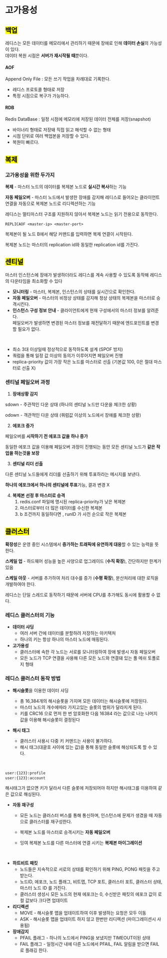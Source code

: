 # 고가용성

## <mark style="background-color:yellow;">백업</mark>

레디스는 모든 데이터를 메모리에서 관리하기 때문에 장애로 인해 **데이터 손실**의 가능성이 있다. \
데이터 복원 시점은 **서버가 재시작될 때**뿐이다. &#x20;

#### AOF

Append Only File : 모든 쓰기 작업을 차례대로 기록한다.&#x20;

* 레디스 프로토콜 형태로 저장
* 특정 시점으로 복구가 가능하다.

#### RDB

Redis DataBase : 일정 시점에 메모리에 저장된 데이터 전체를 저장(snapshot)&#x20;

* 바이너리 형태로 저장돼 직접 읽고 해석할 수 없는 형태
* 시점 단위로 여러 백업본을 저장할 수 있다.
* 복원이 빠르다.



## <mark style="background-color:yellow;">복제</mark>

### 고가용성을 위한 두가지&#x20;

**복제** - 마스터 노드의 데이터를 복제본 노드로 **실시간 복사**하는 기능

**자동 페일오버** - 마스터 노드에서 발생한 장애를 감지해 레디스로 들어오는 클라이언트 연결을 자동으로 복제본 노드로 리디렉션하는 기능



레디스는 멀티마스터 구조를 지원하지 않아서 복제본 노드는 읽기 전용으로 동작한다.

```
REPLICAOF <master-ip> <master-port>
```

복제본이 될 노드 B에서 해당 커맨드를 입력하면 복제 연결이 시작된다.&#x20;

복제본 노드는 마스터의 replication id와 동일한 replication id를 가진다.



## <mark style="background-color:yellow;">센티널</mark>

마스터 인스턴스에 장애가 발생하더라도 레디스를 계속 사용할 수 있도록 동작해 레디스의 다운타임을 최소화할 수 있다

* **모니터링** - 마스터, 복제본, 인스턴스의 상태를 실시간으로 확인한다.
* **자동 페일오버** - 마스터의 비정상 상태를 감지해 정상 상태의 복제본을 마스터로 승격시킨다.
* **인스턴스 구성 정보 안내** - 클라이언트에게 현재 구성에서의 마스터 정보를 알려준다. \
  페일오버가 발생하면 변경된 마스터 정보를 재전달하기 때문에 엔드포인트를 변경할 필요가 없다.

<div align="left"><figure><img src="../../.gitbook/assets/스크린샷 2025-03-16 오후 3.39.12.png" alt=""><figcaption></figcaption></figure></div>

* 최소 3대 이상일때 정상적으로 동작하도록 설계 (SPOF 방지)
* 쿼럼을 통해 일정 값 이상의 동의가 이루어지면 페일오버 진행&#x20;
* replica-priority 값이 가장 작은 노드를 마스터로 선출 (기본값 100, 0은 절대 마스터로 선출 X)&#x20;



### 센티널 페일오버 과정

1. **장애상황 감지**

sdown - 주관적인 다운 상태 (하나의 센티널 노드만 다운을 체크한 상황)

odown -  객관적인 다운 상태 (쿼럼값 이상의 노드에서 장애를 체크한 상황)

2. **에포크 증가**&#x20;

페일오버를 **시작하기 전 에포크 값을 하나 증가**

동일한 에포크 값을 이용해 페일오버 과정이 진행되는 동안 모든 센티널 노드가 **같은 작업을 하는것을 보장**

3. **센티널 리더 선출**

다른 센티널 노드들에게 리더를 선출하기 위해 투표하라는 메시지를 보낸다.

**하나의 에포크에서 하나의 센티널에 투표**가능, 결과 변경 X

4. **복제본 선정 후 마스터로 승격**
   1. redis.conf 파일에 명시된 replica-priority가 낮은 복제본
   2. 마스터로부터 더 많은 데이터를 수신한 복제본
   3. b 조건까지 동일하다면 , runID 가 사전 순으로 작은 복제본



## <mark style="background-color:yellow;">클러스터</mark>&#x20;



**확장성**은 운영 중인 시스템에서 **증가하는 트래픽에 유연하게 대응**할 수 있는 능력을 뜻한다.

**스케일 업** - 하드웨어 성능을 높은 사양으로 업그레이드 (**수직 확장**), 간단하지만 한계가 있음

**스케일 아웃** - 서버를 추가하여 처리 대수를 증가 (**수평 확장**), 분산처리에 대한 로직을 개발하여야 한다.



레디스는 단일 스레드로 동작하기 때문에 서버에 CPU를 추가해도 동시에 활용할 수 없다.



### 레디스 클러스터의 기능&#x20;

* **데이터 샤딩**
  * 여러 서버 간에 데이터를 분할하려 저장하는 아키텍처&#x20;
  * 하나의 키는 항상 하나의 마스터 노드에 매핑된다.&#x20;
* **고가용성**
  * 클러스터에 속한 각 노드는 서로를 모니터링하여 장애 발생시 자동 페일오버
  * 모든 노드가 TCP 연결을 사용해 다른 모든 노드와 연결돼 있는 풀 메쉬 토폴로지 형태&#x20;



### 레디스 클러스터 동작 방법&#x20;

* **해시슬롯**을 이용한 데이터 샤딩
  * 총 16,384개의 해시슬롯을 가지며 모든 데이터는 해시슬롯에 저장된다.&#x20;
  * 마스터 노드의 개수에따라 가지고있는 슬롯의 범위가 달라지게 된다.&#x20;
  * 키를 CRC16 으로 먼저 한 번 암호화한 다음 16384 라는 값으로 나눈 나머지 값을 이용해 해시슬롯이 결정된다
*   **해시 태그**&#x20;

    * 클러스터 사용시 다중 키 커맨드는 사용이 불가하다.
    * 해시 태그(대괄호 사이에 있는 값)을 통해 동일한 슬롯에 해싱되도록 할 수 있다.

    <div align="left"><figure><img src="../../.gitbook/assets/스크린샷 2025-03-16 오후 6.10.27.png" alt=""><figcaption></figcaption></figure></div>

```
user:{123}:profile
user:{123}:account
```

해시태그가 없으면 키가 달라서 다른 슬롯에 저장되어야 하지만 해시태그를 이용하여 같은 값으로 해싱된다.&#x20;

* **자동 재구성**
  * 모든 노드는 클러스터 버스를 통해 통신하며, 인스턴스에 문제가 생겼을 때 자동으로 클러스터를 재구성한다.
  * 복제본 노드를 마스터로 승격시키는 **자동 페일오버**
  *   잉여 복제본 노드를 다른 마스터에 연결 시키는 **복제본 마이그레이션**



      <div align="left"><figure><img src="../../.gitbook/assets/스크린샷 2025-03-16 오후 6.17.59.png" alt=""><figcaption></figcaption></figure></div>
* **하트비트 패킷**
  * 노드들은 지속적으로 서로의 상태를 확인하기 위해 PING, PONG 패킷을 주고받는다. &#x20;
  * 노드ID, 에포크, 노드 플래그, 비트맵, TCP 포트, 클러스터 포트, 클러스터 상태, 마스터 노드 ID 를 가진다.&#x20;
  * 클러스터 생성시 모든 노드의 현재 에포크는 0, 수신받은 패킷의 에포크 값이 로컬 값보다 크다면 업데이트 &#x20;
* **리디렉션**&#x20;
  * MOVE - 해시슬롯 맵을 업데이트하여 이후 발생하는 요청은 모두 이동
  * ASK - 해시슬롯 맵을 업데이트 하지 않고 한번만 리디렉션 (마이그레이션시 사용됨)
* **장애감지**
  * PFAIL 플래그 - 하나의 노드에서 PING을 보냈지만 TIMEOUT이된 상태
  * FAIL 플래그 - 일정시간 내에 다른 노드에서 PFAIL, FAIL 알림을 받으면 FAIL로 플래깅 한다.&#x20;











